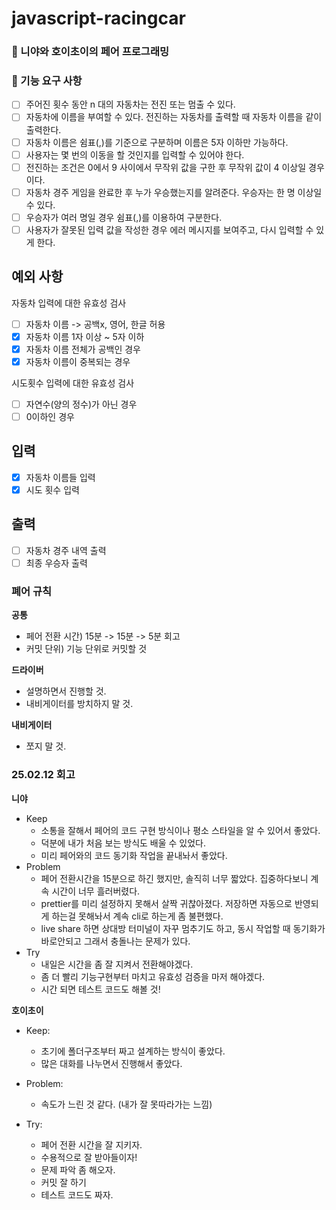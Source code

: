 # javascript-racingcar

### 🐥 니야와 호이초이의 페어 프로그래밍

### 🎯 기능 요구 사항

- [ ] 주어진 횟수 동안 n 대의 자동차는 전진 또는 멈출 수 있다.
- [ ] 자동차에 이름을 부여할 수 있다. 전진하는 자동차를 출력할 때 자동차 이름을 같이 출력한다.
- [ ] 자동차 이름은 쉼표(,)를 기준으로 구분하며 이름은 5자 이하만 가능하다.
- [ ] 사용자는 몇 번의 이동을 할 것인지를 입력할 수 있어야 한다.
- [ ] 전진하는 조건은 0에서 9 사이에서 무작위 값을 구한 후 무작위 값이 4 이상일 경우이다.
- [ ] 자동차 경주 게임을 완료한 후 누가 우승했는지를 알려준다. 우승자는 한 명 이상일 수 있다.
- [ ] 우승자가 여러 명일 경우 쉼표(,)를 이용하여 구분한다.
- [ ] 사용자가 잘못된 입력 값을 작성한 경우 에러 메시지를 보여주고, 다시 입력할 수 있게 한다.

## 예외 사항

자동차 입력에 대한 유효성 검사

- [ ] 자동차 이름 -> 공백x, 영어, 한글 허용
- [x] 자동차 이름 1자 이상 ~ 5자 이하
- [x] 자동차 이름 전체가 공백인 경우
- [x] 자동차 이름이 중복되는 경우

시도횟수 입력에 대한 유효성 검사

- [ ] 자연수(양의 정수)가 아닌 경우
- [ ] 0이하인 경우

## 입력

- [x] 자동차 이름들 입력
- [x] 시도 횟수 입력

## 출력

- [ ] 자동차 경주 내역 출력
- [ ] 최종 우승자 출력

### 폐어 규칙

**공통**

- 페어 전환 시간) 15분 -> 15분 -> 5분 회고
- 커밋 단위) 기능 단위로 커밋할 것

**드라이버**

- 설명하면서 진행할 것.
- 내비게이터를 방치하지 말 것.

**내비게이터**

- 쪼지 말 것.

### 25.02.12 회고

**니야**

- Keep
  - 소통을 잘해서 페어의 코드 구현 방식이나 평소 스타일을 알 수 있어서 좋았다.
  - 덕분에 내가 처음 보는 방식도 배울 수 있었다.
  - 미리 페어와의 코드 동기화 작업을 끝내놔서 좋았다.
- Problem
  - 페어 전환시간을 15분으로 하긴 했지만, 솔직히 너무 짧았다. 집중하다보니 계속 시간이 너무 흘러버렸다.
  - prettier를 미리 설정하지 못해서 살짝 귀찮아졌다. 저장하면 자동으로 반영되게 하는걸 못해놔서 계속 cli로 하는게 좀 불편했다.
  - live share 하면 상대방 터미널이 자꾸 멈추기도 하고, 동시 작업할 때 동기화가 바로안되고 그래서 충돌나는 문제가 있다.
- Try
  - 내일은 시간을 좀 잘 지켜서 전환해야겠다.
  - 좀 더 빨리 기능구현부터 마치고 유효성 검증을 마저 해야겠다.
  - 시간 되면 테스트 코드도 해볼 것!

**호이초이**

- Keep: 
  - 초기에 폴더구조부터 짜고 설계하는 방식이 좋았다. 
  - 많은 대화를 나누면서 진행해서 좋았다.

- Problem: 
  - 속도가 느린 것 같다. (내가 잘 못따라가는 느낌)

- Try:
  - 페어 전환 시간을 잘 지키자.
  - 수용적으로 잘 받아들이자!
  - 문제 파악 좀 해오자. 
  - 커밋 잘 하기
  - 테스트 코드도 짜자.
